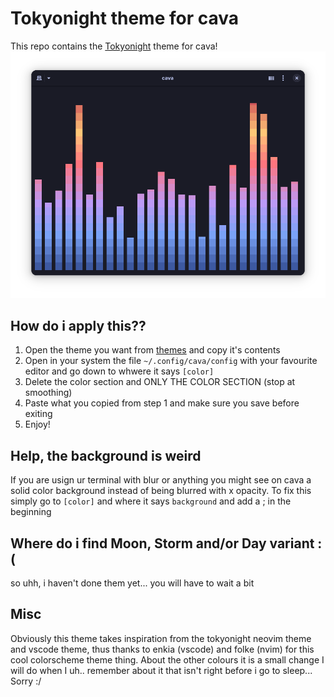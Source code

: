 # Tokyonight theme for cava
This repo contains the [Tokyonight](https://github.com/folke/tokyonight.nvim) theme for cava!
![Screenshot of cava with TokyoNight Night Colorscheme](Screenshot.png)

## How do i apply this??
1. Open the theme you want from [themes](themes) and copy it's contents
2. Open in your system the file ```~/.config/cava/config``` with your favourite editor and go down to whwere it says ```[color]```
3. Delete the color section and ONLY THE COLOR SECTION (stop at smoothing)
4. Paste what you copied from step 1 and make sure you save before exiting
5. Enjoy!

## Help, the background is weird
If you are usign ur terminal with blur or anything you might see on cava a solid color background instead of being blurred with x opacity.
To fix this simply go to ```[color]``` and where it says ```background``` and add a ; in the beginning 

## Where do i find Moon, Storm and/or Day variant :(
so uhh, i haven't done them yet... you will have to wait a bit

## Misc
Obviously this theme takes inspiration from the tokyonight neovim theme and vscode theme, thus thanks to enkia (vscode) and folke (nvim) for this cool colorscheme theme thing.
About the other colours it is a small change I will do when I uh.. remember about it that isn't right before i go to sleep... Sorry :/
